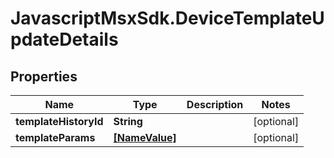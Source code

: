 # JavascriptMsxSdk.DeviceTemplateUpdateDetails

## Properties

Name | Type | Description | Notes
------------ | ------------- | ------------- | -------------
**templateHistoryId** | **String** |  | [optional] 
**templateParams** | [**[NameValue]**](NameValue.md) |  | [optional] 



